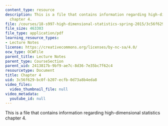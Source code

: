 ```yaml
---
content_type: resource
description: This is a file that contains information regarding high-dimensional statistics
  chapter 4.
file: /courses/18-s997-high-dimensional-statistics-spring-2015/3c56f629bc0fb207ecfb0d73a8b4eda8_MIT18_S997S15_Chapter4.pdf
file_size: 463303
file_type: application/pdf
learning_resource_types:
- Lecture Notes
license: https://creativecommons.org/licenses/by-nc-sa/4.0/
ocw_type: OCWFile
parent_title: Lecture Notes
parent_type: CourseSection
parent_uid: 2413817b-9bf9-ae7c-8d36-7e35bc7f62c4
resourcetype: Document
title: Chapter 4
uid: 3c56f629-bc0f-b207-ecfb-0d73a8b4eda8
video_files:
  video_thumbnail_file: null
video_metadata:
  youtube_id: null
---
```

This is a file that contains information regarding high-dimensional statistics chapter 4.